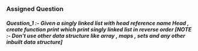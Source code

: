 ### Assigned Question
##### Question_1 :- Given a singly linked list with head reference name Head , create function print which print singly linked list in reverse order [NOTE :- Don't use other data structure like array , maps , sets and any other inbuilt data structure]